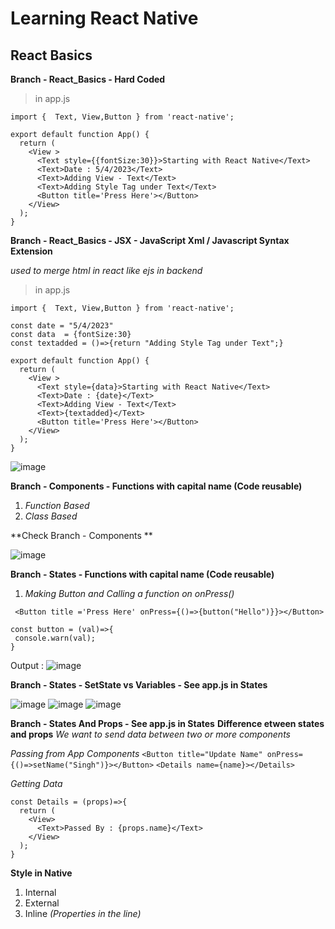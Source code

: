 # Learning React Native

## React Basics

**Branch - React_Basics - Hard Coded**

> in app.js

```
import {  Text, View,Button } from 'react-native';

export default function App() {
  return (
    <View >
      <Text style={{fontSize:30}}>Starting with React Native</Text>
      <Text>Date : 5/4/2023</Text>
      <Text>Adding View - Text</Text>
      <Text>Adding Style Tag under Text</Text>
      <Button title='Press Here'></Button>
    </View>
  );
}
```

**Branch - React_Basics - JSX - JavaScript Xml / Javascript Syntax Extension**

_used to merge html in react like ejs in backend_

> in app.js

```
import {  Text, View,Button } from 'react-native';

const date = "5/4/2023"
const data  = {fontSize:30}
const textadded = ()=>{return "Adding Style Tag under Text";}

export default function App() {
  return (
    <View >
      <Text style={data}>Starting with React Native</Text>
      <Text>Date : {date}</Text>
      <Text>Adding View - Text</Text>
      <Text>{textadded}</Text>
      <Button title='Press Here'></Button>
    </View>
  );
}
```
![image](https://user-images.githubusercontent.com/88712571/230965748-0b0a76db-44fb-46d9-a4bc-808434f4ae78.png)


  **Branch - Components - Functions with capital name (Code reusable)**


1. _Function Based_
2. _Class Based_

  **Check Branch - Components **
  
![image](https://user-images.githubusercontent.com/88712571/231077887-e5c0c48d-40da-4c71-aa64-6a3cf423db47.png)

  **Branch - States - Functions with capital name (Code reusable)**
1. _Making Button and Calling a function on onPress()_

 ` <Button title ='Press Here' onPress={()=>{button("Hello")}}></Button>`
 ```
 const button = (val)=>{
  console.warn(val);
}
```
Output :
![image](https://user-images.githubusercontent.com/88712571/231078913-7104aa0c-5838-4b72-b41a-17e701b17e30.png)


  **Branch - States - SetState vs Variables - See app.js in States**
  
![image](https://user-images.githubusercontent.com/88712571/231215973-68d2e778-5bbd-4f46-92d2-62a56bb425a8.png)
![image](https://user-images.githubusercontent.com/88712571/231216012-85070499-5c3f-4c16-a5d2-e6eb320d82df.png)
![image](https://user-images.githubusercontent.com/88712571/231216070-eed84c3b-21e8-4f26-a426-1f5469084df8.png)

  **Branch - States And Props - See app.js in States**
  **Difference etween states and props**
  _We want to send data between two or more components_

_Passing from App Components_
    `<Button title="Update Name" onPress={()=>setName("Singh")}></Button>`
    `<Details name={name}></Details>`

 _Getting Data_

```
const Details = (props)=>{
  return (
    <View>
      <Text>Passed By : {props.name}</Text>
    </View>
  );
}
```

**Style in Native**
1. Internal
2. External
3. Inline
_(Properties in the line)_